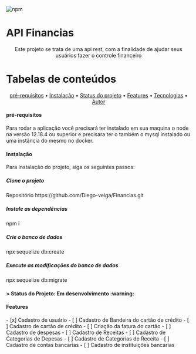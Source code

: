 <img alt="npm" src="https://img.shields.io/npm/v/node">
<h1>API Financias</h1>
  <p align="center"> Este projeto se trata de uma api rest, com a finalidade de ajudar seus usuários fazer o controle financeiro </p>
<h1> Tabelas de conteúdos</h1>
  <p align="center">
  <a href="#prerequisitos">pré-requisitos</a> •
  <a href="#instalacao">Instalação</a> •
  <a href="#status">Status do projeto</a> •
  <a href="#features">Features</a> •
  <a href="#tecnologias">Tecnologias</a> •
  <a href="#autor">Autor</a>
  </p>

<h4 id='prerequisitos'>pré-requisitos</h4>
  <p> Para rodar a aplicação você precisará ter instalado em sua maquina o node na versão 12.18.4 ou superior e precisara
  ter o também o mysql instalado ou uma instância do mesmo no docker.
  </p>

<h4 id='instalacao'>Instalação</h4>
  <p> Para instalação do projeto, siga os seguintes passos:

  <h5>Clone o projeto</h5>
  <p>Repositório https://github.com/Diego-veiga/Financias.git </p>

  <h5>Instale as dependências</h5>
  npm i

  <h5>Crie o banco de dados</h5>
  npx sequelize db:create

  <h5>Execute as modificações do banco de dados </h5>
  npx sequelize db:migrate


<h4 id='status'>
  > Status do Projeto: Em desenvolvimento :warning:
</h4>

<h4 id='features'>Features</h4>
  - [x] Cadastro de usuário
  - [ ] Cadastro de Bandeira do cartão de crédito
  - [ ] Cadastro de cartão de crédito
  - [ ] Criação da fatura do cartão
  - [ ] Cadastro de despesas
  - [ ] Cadastro de Receitas
  - [ ] Cadastro de Categorias de Depesas
  - [ ] Cadastro de Categorias de Receita
  - [ ] Cadastro de contas bancarias
  - [ ] Cadastro de instituições bancarias 
